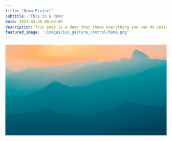 ```yaml
---
title: 'Demo Project'
subtitle: 'This is a demo'
date: 2021-03-30 00:00:00
description: This page is a demo that shows everything you can do inside portfolio and blog posts.
featured_image: '/images/ios_gesture_control/home.png'
---
```


![](/images/demo/demo-landscape.jpg)

